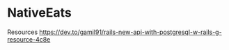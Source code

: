 # NativeEats


Resources
https://dev.to/gamil91/rails-new-api-with-postgresql-w-rails-g-resource-4c8e
